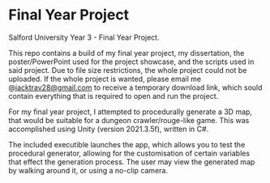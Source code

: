 # Final Year Project
Salford University Year 3 - Final Year Project.

 This repo contains a build of my final year project, my dissertation, the poster/PowerPoint used for the project showcase, and the scripts used in said project. Due to file size restrictions, the whole project could not be uploaded. If the whole project is wanted, please email me @jacktrav28@gmail.com to receive a temporary download link, which sould contain everything that is required to open and run the project.


 For my final year project, I attempted to procedurally generate a 3D map, that would be suitable for a dungeon crawler/rouge-like game. This was accomplished using Unity (version 2021.3.5f), written in C#. 

 The included executible launches the app, which allows you to test the procedural generator, allowing for the customisation of certain variables that effect the generation process. The user may view the generated map by walking around it, or using a no-clip camera.

 
